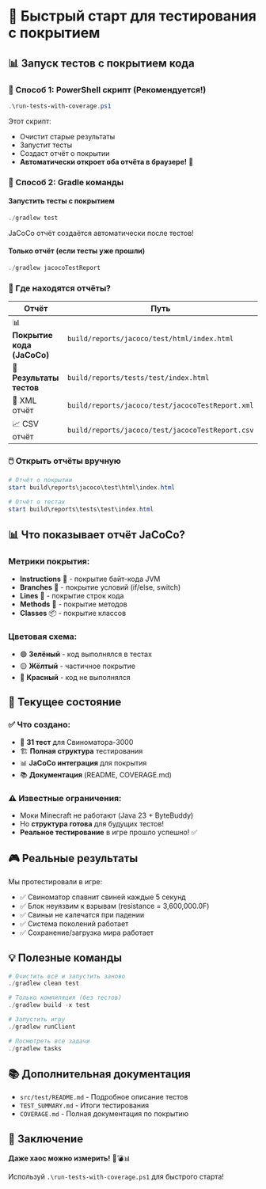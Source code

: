 # 🚀 Быстрый старт для тестирования с покрытием

## 📊 Запуск тестов с покрытием кода

### 🎯 Способ 1: PowerShell скрипт (Рекомендуется!)
```powershell
.\run-tests-with-coverage.ps1
```
Этот скрипт:
- Очистит старые результаты
- Запустит тесты
- Создаст отчёт о покрытии
- **Автоматически откроет оба отчёта в браузере!** 🎊

### 🔧 Способ 2: Gradle команды

#### Запустить тесты с покрытием
```powershell
./gradlew test
```
JaCoCo отчёт создаётся автоматически после тестов!

#### Только отчёт (если тесты уже прошли)
```powershell
./gradlew jacocoTestReport
```

### 📁 Где находятся отчёты?

| Отчёт | Путь |
|-------|------|
| 📊 **Покрытие кода (JaCoCo)** | `build/reports/jacoco/test/html/index.html` |
| 🧪 **Результаты тестов** | `build/reports/tests/test/index.html` |
| 📝 XML отчёт | `build/reports/jacoco/test/jacocoTestReport.xml` |
| 📈 CSV отчёт | `build/reports/jacoco/test/jacocoTestReport.csv` |

### 🖱️ Открыть отчёты вручную

```powershell
# Отчёт о покрытии
start build\reports\jacoco\test\html\index.html

# Отчёт о тестах
start build\reports\tests\test\index.html
```

## 📊 Что показывает отчёт JaCoCo?

### Метрики покрытия:
- **Instructions** 📜 - покрытие байт-кода JVM
- **Branches** 🌿 - покрытие условий (if/else, switch)
- **Lines** 📏 - покрытие строк кода
- **Methods** 🔧 - покрытие методов
- **Classes** 📦 - покрытие классов

### Цветовая схема:
- 🟢 **Зелёный** - код выполнялся в тестах
- 🟡 **Жёлтый** - частичное покрытие
- 🔴 **Красный** - код не выполнялся

## 🎯 Текущее состояние

### ✅ Что создано:
- 📝 **31 тест** для Свиноматора-3000
- 🏗️ **Полная структура** тестирования
- 📊 **JaCoCo интеграция** для покрытия
- 📚 **Документация** (README, COVERAGE.md)

### ⚠️ Известные ограничения:
- Моки Minecraft не работают (Java 23 + ByteBuddy)
- Но **структура готова** для будущих тестов!
- **Реальное тестирование** в игре прошло успешно! ✅

## 🎮 Реальные результаты

Мы протестировали в игре:
- ✅ Свиноматор спавнит свиней каждые 5 секунд
- ✅ Блок неуязвим к взрывам (resistance = 3,600,000.0F)
- ✅ Свиньи не калечатся при падении
- ✅ Система поколений работает
- ✅ Сохранение/загрузка мира работает

## 💡 Полезные команды

```powershell
# Очистить всё и запустить заново
./gradlew clean test

# Только компиляция (без тестов)
./gradlew build -x test

# Запустить игру
./gradlew runClient

# Посмотреть все задачи
./gradlew tasks
```

## 📚 Дополнительная документация

- `src/test/README.md` - Подробное описание тестов
- `TEST_SUMMARY.md` - Итоги тестирования
- `COVERAGE.md` - Полная документация по покрытию

## 🎉 Заключение

**Даже хаос можно измерить!** 🐷💣📊

Используй `.\run-tests-with-coverage.ps1` для быстрого старта!

